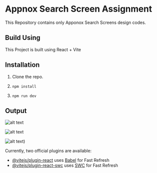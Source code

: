 # Appnox Search Screen Assignment

This Repository contains only Apponox Search Screens design codes.

## Build Using

This Project is built using React + Vite

## Installation

1) Clone the repo.
2) ```
   npm install
   ```
3)  ```
    npm run dev
    ```

## Output

![alt text]([http://url/to/img.png](https://github.com/prakashaditya13/appnox-assignment/blob/main/output-1.png?raw=true))

![alt text]([http://url/to/img.png](https://github.com/prakashaditya13/appnox-assignment/blob/main/output-2.png?raw=true))

![alt text]([https://github.com/prakashaditya13/appnox-assignment/blob/main/output-3.png?raw=true))


Currently, two official plugins are available:

- [@vitejs/plugin-react](https://github.com/vitejs/vite-plugin-react/blob/main/packages/plugin-react/README.md) uses [Babel](https://babeljs.io/) for Fast Refresh
- [@vitejs/plugin-react-swc](https://github.com/vitejs/vite-plugin-react-swc) uses [SWC](https://swc.rs/) for Fast Refresh
